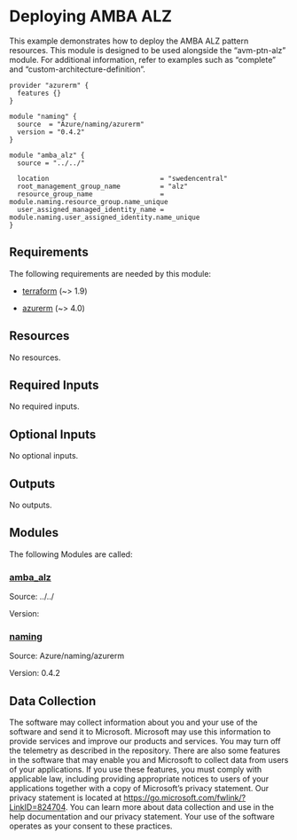 <!-- BEGIN_TF_DOCS -->
<!-- Code generated by terraform-docs. DO NOT EDIT. -->
# Deploying AMBA ALZ

This example demonstrates how to deploy the AMBA ALZ pattern resources. This module is designed to be used alongside the “avm-ptn-alz” module. For additional information, refer to examples such as “complete” and “custom-architecture-definition”.

```hcl
provider "azurerm" {
  features {}
}

module "naming" {
  source  = "Azure/naming/azurerm"
  version = "0.4.2"
}

module "amba_alz" {
  source = "../../"

  location                            = "swedencentral"
  root_management_group_name          = "alz"
  resource_group_name                 = module.naming.resource_group.name_unique
  user_assigned_managed_identity_name = module.naming.user_assigned_identity.name_unique
}
```

<!-- markdownlint-disable MD033 -->
## Requirements

The following requirements are needed by this module:

- <a name="requirement_terraform"></a> [terraform](#requirement\_terraform) (~> 1.9)

- <a name="requirement_azurerm"></a> [azurerm](#requirement\_azurerm) (~> 4.0)

## Resources

No resources.

<!-- markdownlint-disable MD013 -->
## Required Inputs

No required inputs.

## Optional Inputs

No optional inputs.

## Outputs

No outputs.

## Modules

The following Modules are called:

### <a name="module_amba_alz"></a> [amba\_alz](#module\_amba\_alz)

Source: ../../

Version:

### <a name="module_naming"></a> [naming](#module\_naming)

Source: Azure/naming/azurerm

Version: 0.4.2

<!-- markdownlint-disable-next-line MD041 -->
## Data Collection

The software may collect information about you and your use of the software and send it to Microsoft. Microsoft may use this information to provide services and improve our products and services. You may turn off the telemetry as described in the repository. There are also some features in the software that may enable you and Microsoft to collect data from users of your applications. If you use these features, you must comply with applicable law, including providing appropriate notices to users of your applications together with a copy of Microsoft’s privacy statement. Our privacy statement is located at <https://go.microsoft.com/fwlink/?LinkID=824704>. You can learn more about data collection and use in the help documentation and our privacy statement. Your use of the software operates as your consent to these practices.
<!-- END_TF_DOCS -->